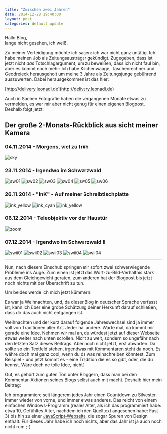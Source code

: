 ```yaml
---
title: "Zwischen zwei Jahren"
date: 2014-12-28 19:40:00
layout: post
categories: default update
---
```


Hallo Blog,  
lange nicht gesehen, ich weiß.

Zu meiner Verteidigung möchte ich sagen: ich war nicht ganz untätig.
Ich habe meinen Job als Zeitungsausträger gekündigt. Zugegeben, dass ist jetzt nicht *das* Totschlagargument, um zu beweißen, dass ich nicht faul bin, aber es kommt noch mehr: Ich habe Küchenwaage, Taschenrechner und Geodreieck herausgeholt um meine 3 Jahre als Zeitungsjunge gebührend auszuwerten. Dabei herausgekommen ist das hier:

[http://delivery.leonadi.de](http://delivery.leonadi.de)

Auch in Sachen Fotografie haben die vergangenen Monate etwas zu vermelden, es war mir aber nicht genug für einen eigenen Blogpost. Deshalb folgt jetzt:

## Der große 2-Monats-Rückblick aus sicht meiner Kamera

### 04.11.2014 - Morgens, viel zu früh

![sky](/assets/20141228/_DSC4484.jpg)


### 23.11.2014 - Irgendwo im Schwarzwald

![sw01](/assets/20141228/_DSC4541.jpeg)
![sw02](/assets/20141228/_DSC4564.jpeg)
![sw03](/assets/20141228/_DSC4566.jpeg)
![sw04](/assets/20141228/_DSC4570.jpeg)
![sw05](/assets/20141228/_DSC4574.jpeg)
![sw06](/assets/20141228/_DSC4578.jpeg)

### 26.11.2014 - "InK" - Auf meiner Schreibtischplatte


![ink_yellow](/assets/20141228/yellow.jpg)
![ink_cyan](/assets/20141228/cyan.jpg)
![ink_yellow](/assets/20141228/red.jpg)

### 06.12.2014 - Teleobjektiv vor der Haustür

![zoom](/assets/20141228/_DSC4929.jpg)

### 07.12.2014 - Irgendwo im Schwarzwald II

![swii01](/assets/20141228/_DSC4946.jpeg)
![swii02](/assets/20141228/_DSC4952.jpeg)
![swii03](/assets/20141228/_DSC4958.jpeg)
![swii04](/assets/20141228/_DSC4959.jpeg)
![swii04](/assets/20141228/_DSC4963.jpeg)

---

Nun, nach diesem Einschub springen mir sofort zwei schwerwiegende Probleme ins Auge. Zum einen ist jetzt das Wort-zu-Bild-Verhältnis stark aus dem Gleichgewicht geraten, zum anderen hat der Blogpost bis jetzt noch nichts mit der Überschrift zu tun.

Um beides werde ich mich jetzt kümmern:

Es war ja Weihnachten, und, da dieser Blog in deutscher Sprache verfasst ist, kann ich über eine grobe Schätzung deiner Herkunft darauf schließen, dass dir das auch nicht entgangen ist.

Weihnachten und der kurz darauf folgende Jahreswechsel sind ja immer voll von Traditionen aller Art. Jeder hat andere. Warte mal, da kommt mir gerade eine Idee. Nehmen wir mal an, du würdest jetzt auf dieser Webseite etwas weiter nach unten scrollen. Nicht zu weit, sondern so ungefähr nach den letzten Satz dieses Beitrags. Aber noch nicht jetzt, erst abwarten. Da sollte so ein Textfeld stehen, irgendwas mit Kommentaren steht da noch. Es währe doch mal ganz cool, wenn du da was reinschreiben könntest. Zum Beispiel - und jetzt kommt es - eine Tradition die es so gibt, oder, die du kennst. Wäre doch ne tolle Idee, nicht?

Gut, es gehört zum guten Ton unter Bloggern, dass man bei den Kommentar-Aktionen seines Blogs selbst auch mit macht. Deshalb hier mein Beitrag:

Ich programmiere seit längerem jedes Jahr einen Countdown zu Silvester. Immer wieder von vorne, und immer etwas anderes. Das reicht von einem einfachen Windows-Programm (reales Alter, als ich das programmiert habe: etwa 10, Gefühltes Alter, nachdem ich den Quelltext angesehen habe: Fast 3) bis hin zu einer [JavaScript-Webseite](https://rawgit.com/xanecs/NewYearCountdown/master/index.html), die sogar Spuren von Design enthält. Für dieses Jahr habe ich noch nichts, aber das Jahr ist ja auch noch nicht rum ;-)
